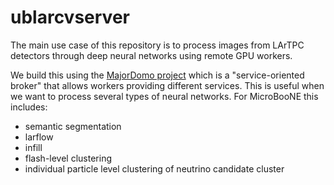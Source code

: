 # ublarcvserver

The main use case of this repository is to process images from LArTPC detectors
through deep neural networks using remote GPU workers.

We build this using the [MajorDomo project](https://github.com/zeromq/majordomo) which is a
"service-oriented broker" that allows workers providing different services.
This is useful when we want to process several types of neural networks.
For MicroBooNE this includes:

* semantic segmentation
* larflow
* infill
* flash-level clustering
* individual particle level clustering of neutrino candidate cluster


